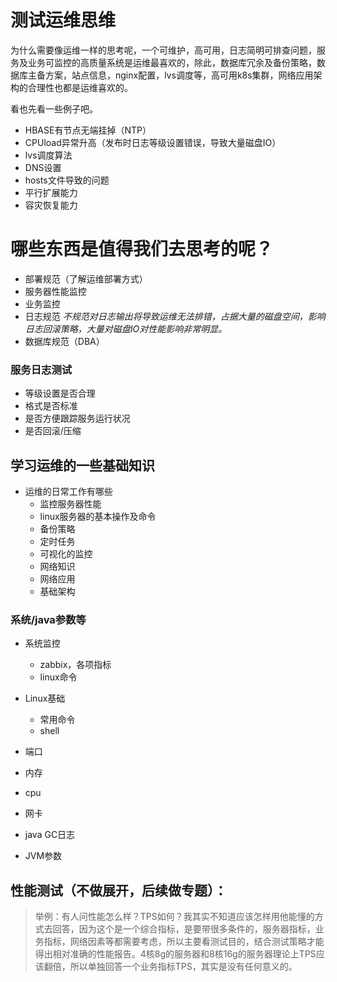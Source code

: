 # 测试运维思维

为什么需要像运维一样的思考呢，一个可维护，高可用，日志简明可排查问题，服务及业务可监控的高质量系统是运维最喜欢的，除此，数据库冗余及备份策略，数据库主备方案，站点信息，nginx配置，lvs调度等，高可用k8s集群，网络应用架构的合理性也都是运维喜欢的。

看也先看一些例子吧。

* HBASE有节点无端挂掉（NTP）
* CPUload异常升高（发布时日志等级设置错误，导致大量磁盘IO）
* lvs调度算法
* DNS设置
* hosts文件导致的问题
* 平行扩展能力
* 容灾恢复能力

# 哪些东西是值得我们去思考的呢？
* 部署规范（了解运维部署方式）
* 服务器性能监控
* 业务监控
* 日志规范 _不规范对日志输出将导致运维无法排错，占据大量的磁盘空间，影响日志回滚策略，大量对磁盘IO对性能影响非常明显。_
* 数据库规范（DBA）

### 服务日志测试
- 等级设置是否合理
- 格式是否标准
- 是否方便跟踪服务运行状况
- 是否回滚/压缩



## 学习运维的一些基础知识
* 运维的日常工作有哪些
    * 监控服务器性能
    * linux服务器的基本操作及命令
    * 备份策略
    * 定时任务
    * 可视化的监控
    * 网络知识
    * 网络应用
    * 基础架构


### 系统/java参数等

- 系统监控

	- zabbix，各项指标
	- linux命令

- Linux基础

	- 常用命令
	- shell

- 端口
- 内存
- cpu
- 网卡
- java GC日志
- JVM参数

## 性能测试（不做展开，后续做专题）：
 > 举例：有人问性能怎么样？TPS如何？我其实不知道应该怎样用他能懂的方式去回答，因为这个是一个综合指标，是要带很多条件的，服务器指标，业务指标，网络因素等都需要考虑，所以主要看测试目的，结合测试策略才能得出相对准确的性能报告。4核8g的服务器和8核16g的服务器理论上TPS应该翻倍，所以单独回答一个业务指标TPS，其实是没有任何意义的。
